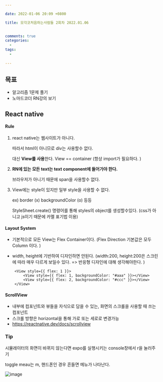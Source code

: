 ```yaml
---

date: 2022-01-06 20:09 +0800

title: 모각코처음하는사람들 2회차 2022.01.06 

  
comments: true
categories: 
  - 
tags: 
  - 
  
---
```




## 목표

- 알고리즘 1문제 풀기
- 노마드코더 RN강의 보기





## React native



#### Rule

1. react native는 웹사이트가 아니다. 

   따라서 html이 아니므로 div는 사용할수 없다. 

   대신 **View를 사용**한다. View == container (항상 import가 필요하다. )

2. **RN에 있는 모든 text는 text component에 들어가야 한다.** 

   브라우저가 아니기 때문에 span을 사용할수 없다. 

3. View에는 style이 있지만 일부 style을 사용할 수 없다. 

   ex) border (x) backgroundColor (o) 등등

   StyleSheet.create() 명령어를 통해 styles의 object를 생성할수있다. (css가 아니고 js이기 때문에 카멜 표기법 이용)



#### Layout System

- 기본적으로 모든 View는 Flex Container이다. (Flex Direction 기본값은 모두 Column 이다. )

- width, height에 기반하여 디자인하면 안된다. (width:200, height:200은 스크린에 따라  매우 다르게 보일수 있다. => 반응형 디자인에 대해 생각해야한다. ) 

  ```
   <View style={{ flex: 1 }}>
       <View style={{ flex: 1, backgroundColor: "#aaa" }}></View>
       <View style={{ flex: 2, backgroundColor: "#ccc" }}></View>
   </View>
  ```



#### ScrollView

- 내부에 컴포넌트와 뷰들을 자식으로 담을 수 있는, 화면의 스크롤을 사용할 때 쓰는 컴포넌트
- 스크롤 방향은 horizontal을 통해 가로 또는 세로로 변경가능
- https://reactnative.dev/docs/scrollview



### Tip

시뮬레이터의 화면이 바뀌지 않는다면 expo를 실행시키는 console창에서 r을 눌러주기

toggle meau는 m, 핸드폰인 경우 흔들면 메뉴가 나타난다. 





![image](https://user-images.githubusercontent.com/49177223/148386309-20bd3184-2b15-4216-a596-f511da7669e1.png)
